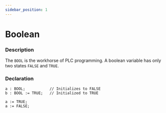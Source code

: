 ```yaml
---
sidebar_position: 1
---
```


# Boolean

### Description

The `BOOL` is the workhorse of PLC programming. A boolean variable has only two states `FALSE` and `TRUE`.

### Declaration

```iecst
a : BOOL;           // Initializes to FALSE
b : BOOL := TRUE;   // Initialized to TRUE

a := TRUE;
a := FALSE;
```
